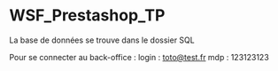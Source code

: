# WSF_Prestashop_TP


La base de données se trouve dans le dossier SQL

Pour se connecter au back-office :
login : toto@test.fr
mdp : 123123123
